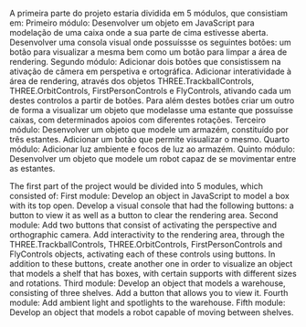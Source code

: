 A primeira parte do projeto estaria dividida em 5 módulos, que consistiam em:
 Primeiro módulo: Desenvolver um objeto em JavaScript para modelação de uma caixa onde a sua parte de cima estivesse aberta. Desenvolver uma consola visual onde possuíssse os seguintes botões: um botão para visualizar a mesma bem como um botão para limpar a área de rendering.
 Segundo módulo: Adicionar dois botões que consistissem na ativação de câmera em perspetiva e ortográfica. Adicionar interatividade à área de rendering, através dos objetos THREE.TrackballControls, THREE.OrbitControls, FirstPersonControls e FlyControls, ativando cada um destes controlos a partir de botões. Para além destes botões criar um outro de forma a visualizar um objeto que modelasse uma estante que possuísse caixas, com determinados apoios com diferentes rotações.
 Terceiro módulo: Desenvolver um objeto que modele um armazém, constituído por três estantes. Adicionar um botão que permite visualizar o mesmo.
 Quarto módulo: Adicionar luz ambiente e focos de luz ao armazém.
 Quinto módulo: Desenvolver um objeto que modele um robot capaz de se movimentar entre as estantes.

 The first part of the project would be divided into 5 modules, which consisted of:
 First module: Develop an object in JavaScript to model a box with its top open. Develop a visual console that had the following buttons: a button to view it as well as a button to clear the rendering area.
 Second module: Add two buttons that consist of activating the perspective and orthographic camera. Add interactivity to the rendering area, through the THREE.TrackballControls, THREE.OrbitControls, FirstPersonControls and FlyControls objects, activating each of these controls using buttons. In addition to these buttons, create another one in order to visualize an object that models a shelf that has boxes, with certain supports with different sizes and rotations.
 Third module: Develop an object that models a warehouse, consisting of three shelves. Add a button that allows you to view it.
 Fourth module: Add ambient light and spotlights to the warehouse.
 Fifth module: Develop an object that models a robot capable of moving between shelves.
